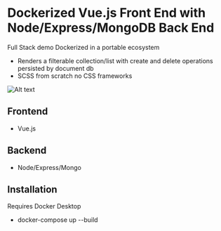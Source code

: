 # Dockerized Vue.js Front End with Node/Express/MongoDB Back End

 Full Stack demo Dockerized in a portable ecosystem
  - Renders a filterable collection/list with create and delete operations persisted by document db
 - SCSS from scratch no CSS frameworks
 
![Alt text](https://www.c0dez0ne.com/img/listingss.jpg "UI Screen")
 
 ## Frontend
 - Vue.js
 
## Backend
 - Node/Express/Mongo
 
## Installation
Requires Docker Desktop

- docker-compose up --build
